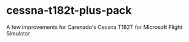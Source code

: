 # cessna-t182t-plus-pack
A few improvements for Carenado's Cessna T182T for Microsoft Flight Simulator
